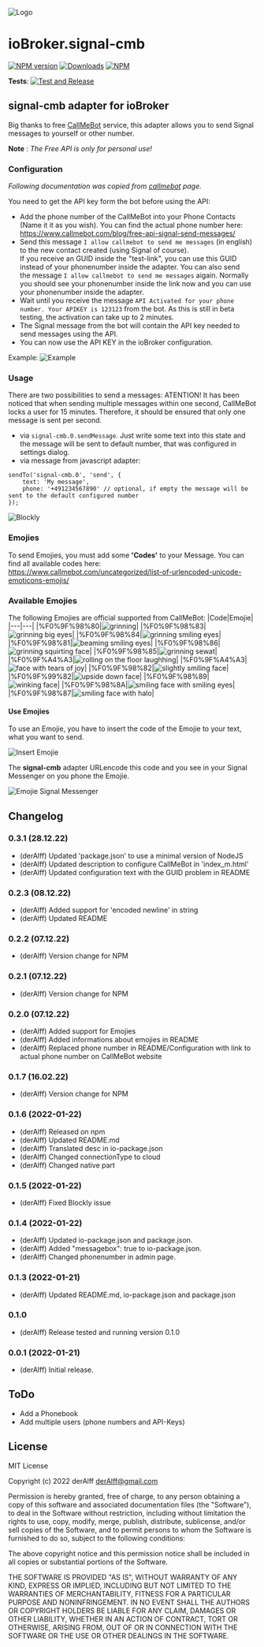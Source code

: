 ![Logo](admin/signal-cmb.png)
# ioBroker.signal-cmb

[![NPM version](http://img.shields.io/npm/v/iobroker.signal-cmb.svg)](https://www.npmjs.com/package/iobroker.signal-cmb)
[![Downloads](https://img.shields.io/npm/dm/iobroker.signal-cmb.svg)](https://www.npmjs.com/package/iobroker.signal-cmb)
[![NPM](https://nodei.co/npm/iobroker.signal-cmb.png?downloads=true)](https://nodei.co/npm/iobroker.signal-cmb/)

**Tests**: [![Test and Release](https://github.com/necotec/ioBroker.signal-cmb/actions/workflows/test-and-release.yml/badge.svg)](https://github.com/necotec/ioBroker.signal-cmb/actions/workflows/test-and-release.yml)

## signal-cmb adapter for ioBroker
Big thanks to free [CallMeBot](https://www.callmebot.com/blog/free-api-signal-send-messages/) service, this adapter allows you to send Signal messages to yourself or other number.

**Note** : *The Free API is only for personal use!*

### Configuration
*Following documentation was copied from [callmebot](https://www.callmebot.com/blog/free-api-signal-send-messages/) page.*

You need to get the API key form the bot before using the API:

- Add the phone number of the CallMeBot into your Phone Contacts (Name it it as you wish). You can find the actual phone number here: https://www.callmebot.com/blog/free-api-signal-send-messages/ 
- Send this message `I allow callmebot to send me messages` (in english) to the new contact created (using Signal of course).<br>
If you receive an GUID inside the "test-link", you can use this GUID instead of your phonenumber inside the adapter. You can also send <br>
the message `I allow callmebot to send me messages` aigain. Normally you should see your phonenumber inside the link now and you can use your phonenumber inside the adapter.
- Wait until you receive the message `API Activated for your phone number. Your APIKEY is 123123` from the bot. As this is still in beta testing, the activation can take up to 2 minutes.
- The Signal message from the bot will contain the API key needed to send messages using the API.
- You can now use the API KEY in the ioBroker configuration.

Example:
![Example](img/signal.jpg)

### Usage
There are two possibilities to send a messages:
ATENTION! It has been noticed that when sending multiple messages within one second, CallMeBot locks a user for 15 minutes. Therefore, it should be ensured that only one message is sent per second.
- via `signal-cmb.0.sendMessage`. Just write some text into this state and the message will be sent to default number, that was configured in settings dialog.
- via message from javascript adapter:
```
sendTo('signal-cmb.0', 'send', {
    text: 'My message', 
    phone: '+491234567890' // optional, if empty the message will be sent to the default configured number
});
``` 

![Blockly](img/blockly-signal.png)

### Emojies
To send Emojies, you must add some **'Codes'** to your Message. You can find all available codes here: https://www.callmebot.com/uncategorized/list-of-urlencoded-unicode-emoticons-emojis/

### Available Emojies
The following Emojies are official supported from CallMeBot:
|Code|Emojie|
|---|---|
|%F0%9F%98%80|![grinning](img/emojies/01_grinning.png)|
|%F0%9F%98%83|![grinning big eyes](img/emojies/02_grinning_big_eyes.png)|
|%F0%9F%98%84|![grinning smiling eyes](img/emojies/03_grinning_smiling_eyes.png)|
|%F0%9F%98%81|![beaming smiling eyes](img/emojies/04_beaming_smiling_eyes.png)|
|%F0%9F%98%86|![grinning squirting face](img/emojies/05_grinning_squinting_face.png)|
|%F0%9F%98%85|![grinning sewat](img/emojies/06_grinning_sweat.png)|
|%F0%9F%A4%A3|![rolling on the floor laughhing](img/emojies/07_rolling_on_the_floor_laughing.png)|
|%F0%9F%A4%A3|![face with tears of joy](img/emojies/08_face_with_tears_of_joy.png)|
|%F0%9F%98%82|![slightly smiling face](img/emojies/09_slightly_smiling_face.png)|
|%F0%9F%99%82|![upside down face](img/emojies/10_upside_down_face.png)|
|%F0%9F%98%89|![winking face](img/emojies/11_winking_face.png)|
|%F0%9F%98%8A|![smiling face with smiling eyes](img/emojies/12_smiling_face_with_smiling_eyes.png)|
|%F0%9F%98%87|![smiling face with halo](img/emojies/13_smiling_face_with_halo.png)|

#### Use Emojies
To use an Emojie, you have to insert the code of the Emojie to your text, what you want to send.

![Insert Emojie](img/add_emojies.png)

The **signal-cmb** adapter URLencode this code and you see in your Signal Messenger on you phone the Emojie.

![Emojie Signal Messenger](img/emojie_signal_mesenger.png)

## Changelog
<!--
Placeholder for the next version (at the beginning of the line):
## **WORK IN PROGRESS**
* Did some changes
* Did some more changes
-->
### 0.3.1 (28.12.22)
* (derAlff) Updated 'package.json' to use a minimal version of NodeJS
* (derAlff) Updated description to configure CallMeBot in  'index_m.html'
* (derAlff) Updated configuration text with the GUID problem in README

### 0.2.3 (08.12.22)
* (derAlff) Added support for 'encoded newline' in string
* (derAlff) Updated README

### 0.2.2 (07.12.22)
* (derAlff) Version change for NPM

### 0.2.1 (07.12.22)
* (derAlff) Version change for NPM

### 0.2.0 (07.12.22)
* (derAlff) Added support for Emojies
* (derAlff) Added informations about emojies in README
* (derAlff) Replaced phone number in README/Configuration with link to actual phone number on CallMeBot website

### 0.1.7 (16.02.22)
* (derAlff) Version change for NPM

### 0.1.6 (2022-01-22)
* (derAlff) Released on npm
* (derAlff) Updated README.md
* (derAlff) Translated desc in io-package.json
* (derAlff) Changed connectionType to cloud
* (derAlff) Changed native part

### 0.1.5 (2022-01-22)
* (derAlff) Fixed Blockly issue

### 0.1.4 (2022-01-22)
* (derAlff) Updated io-package.json and package.json. 
* (derAlff) Added "messagebox": true to io-package.json. 
* (derAlff) Changed phonenumber in admin page.

### 0.1.3 (2022-01-21)
* (derAlff) Updated README.md, io-package.json and package.json

### 0.1.0
* (derAlff) Release tested and running version 0.1.0

### 0.0.1 (2022-01-21)
* (derAlff) Initial release.

## ToDo
* Add a Phonebook
* Add multiple users (phone numbers and API-Keys) 

## License
MIT License

Copyright (c) 2022 derAlff <derAlff@gmail.com>

Permission is hereby granted, free of charge, to any person obtaining a copy
of this software and associated documentation files (the "Software"), to deal
in the Software without restriction, including without limitation the rights
to use, copy, modify, merge, publish, distribute, sublicense, and/or sell
copies of the Software, and to permit persons to whom the Software is
furnished to do so, subject to the following conditions:

The above copyright notice and this permission notice shall be included in all
copies or substantial portions of the Software.

THE SOFTWARE IS PROVIDED "AS IS", WITHOUT WARRANTY OF ANY KIND, EXPRESS OR
IMPLIED, INCLUDING BUT NOT LIMITED TO THE WARRANTIES OF MERCHANTABILITY,
FITNESS FOR A PARTICULAR PURPOSE AND NONINFRINGEMENT. IN NO EVENT SHALL THE
AUTHORS OR COPYRIGHT HOLDERS BE LIABLE FOR ANY CLAIM, DAMAGES OR OTHER
LIABILITY, WHETHER IN AN ACTION OF CONTRACT, TORT OR OTHERWISE, ARISING FROM,
OUT OF OR IN CONNECTION WITH THE SOFTWARE OR THE USE OR OTHER DEALINGS IN THE
SOFTWARE.
